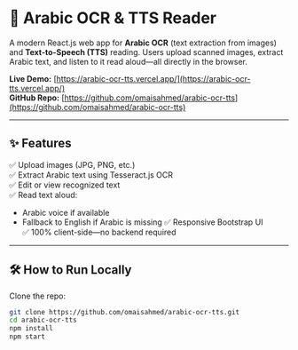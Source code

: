 # 📄 Arabic OCR & TTS Reader

A modern React.js web app for **Arabic OCR** (text extraction from images) and **Text-to-Speech (TTS)** reading. Users upload scanned images, extract Arabic text, and listen to it read aloud—all directly in the browser.

**Live Demo:** [https://arabic-ocr-tts.vercel.app/](https://arabic-ocr-tts.vercel.app/)  
**GitHub Repo:** [https://github.com/omaisahmed/arabic-ocr-tts](https://github.com/omaisahmed/arabic-ocr-tts)

---

## ✨ Features

✅ Upload images (JPG, PNG, etc.)  
✅ Extract Arabic text using Tesseract.js OCR  
✅ Edit or view recognized text  
✅ Read text aloud:
   - Arabic voice if available
   - Fallback to English if Arabic is missing
✅ Responsive Bootstrap UI  
✅ 100% client-side—no backend required

---

## 🛠️ How to Run Locally

Clone the repo:

```bash
git clone https://github.com/omaisahmed/arabic-ocr-tts.git
cd arabic-ocr-tts
npm install
npm start
